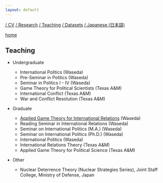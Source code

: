 ```yaml
---
layout: default
---
```


[/ CV](https://www.dropbox.com/scl/fi/jhus532e3r914euxvokpm/kurizaki-cv.pdf) [/ Research](http://www.f.waseda.jp/kurizaki/research.html) [/ Teaching](./teaching.md) [/ Datasets](http://www.f.waseda.jp/kurizaki/data.html) [/ Japanese (日本語)](https://skurizaki.github.io/jpn/)

[home](./home.html)

## Teaching
- Undergraduate
  - International Politics  (Waseda)
  - Pre-Seminar in Politics  (Waseda)
  - Seminar in Politics I - IV (Waseda)
  - Game Theory for Political Scientists (Texas A&M)
  - International Conflict (Texas A&M)
  - War and Conflict Resolution (Texas A&M)

- Graduate
  - [Applied Game Theory for International Relations](./applied-gt.md) (Waseda)
  - Reading Seminar in International Relations (Waseda)
  - Seminar on International Politics (M.A.) (Waseda) 
  - Seminar on International Politics (Ph.D.) (Waseda)
  - International Politics (Waseda)
  - International Relations Theory (Texas A&M)
  - Applied Game Theory for Political Science (Texas A&M)

- Other
  - Nuclear Deterrence Theory (Nuclear Strategies Series), Joint Staff College, Ministry of Defense, Japan
